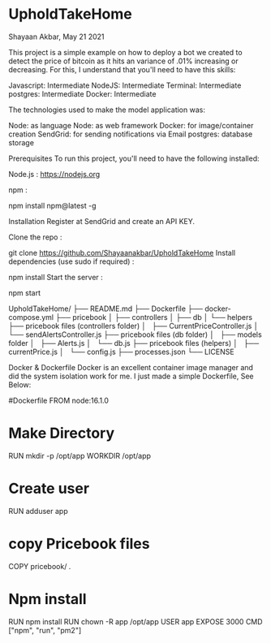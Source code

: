 # UpholdTakeHome

Shayaan Akbar, May 21 2021

This project is a simple example on how to deploy a bot we created to detect the 
price of bitcoin as it hits an variance of .01% increasing or decreasing.
For this, I understand that you'll need to have this skills:

Javascript: Intermediate
NodeJS: Intermediate
Terminal: Intermediate
postgres: Intermediate 
Docker: Intermediate

The technologies used to make the model application was:

Node: as language
Node: as web framework
Docker: for image/container creation
SendGrid: for sending notifications via Email
postgres: database storage

Prerequisites
To run this project, you'll need to have the following installed:

Node.js : https://nodejs.org

npm :

npm install npm@latest -g

Installation
Register at SendGrid and create an API KEY.

Clone the repo :

git clone https://github.com/Shayaanakbar/UpholdTakeHome
Install dependencies (use sudo if required) :

npm install
Start the server :

npm start

UpholdTakeHome/
├── README.md
├── Dockerfile
├── docker-compose.yml
├── pricebook
│   ├── controllers
│   ├── db
│   └── helpers
├── pricebook files (controllers folder)
│   ├── CurrentPriceController.js
│   └── sendAlertsController.js
├── pricebook files (db folder)
│   ├── models folder
│   ├── Alerts.js
│   └── db.js
├── pricebook files (helpers)
│   ├── currentPrice.js
│   └── config.js
├── processes.json
└── LICENSE

Docker & Dockerfile
Docker is an excellent container image manager and did the system isolation work for me. 
I just made a simple Dockerfile, See Below:

#Dockerfile
FROM node:16.1.0
# Make Directory 
RUN mkdir -p /opt/app
WORKDIR /opt/app
# Create user 
RUN adduser app
# copy Pricebook files
COPY pricebook/ .
# Npm install 
RUN npm install
RUN chown -R app /opt/app
USER app
EXPOSE 3000
CMD ["npm", "run", "pm2"]
